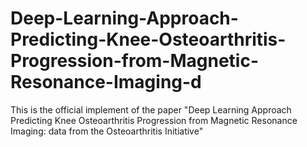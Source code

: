 # Deep-Learning-Approach-Predicting-Knee-Osteoarthritis-Progression-from-Magnetic-Resonance-Imaging-d
This is the official implement of the paper "Deep Learning Approach Predicting Knee Osteoarthritis Progression from Magnetic Resonance Imaging: data from the Osteoarthritis Initiative"
